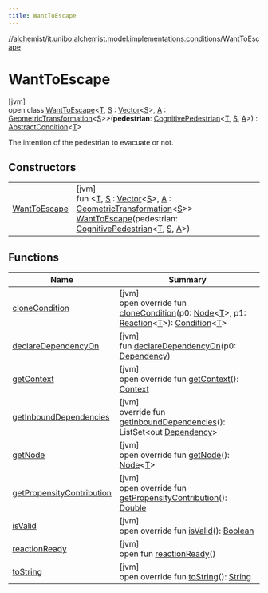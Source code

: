 ```yaml
---
title: WantToEscape
---
```

//[alchemist](../../../index.html)/[it.unibo.alchemist.model.implementations.conditions](../index.html)/[WantToEscape](index.html)



# WantToEscape



[jvm]\
open class [WantToEscape](index.html)<[T](index.html), [S](index.html) : [Vector](../../it.unibo.alchemist.model.interfaces.geometry/-vector/index.html)<[S](index.html)>, [A](index.html) : [GeometricTransformation](../../it.unibo.alchemist.model.interfaces.geometry/-geometric-transformation/index.html)<[S](index.html)>>(**pedestrian**: [CognitivePedestrian](../../it.unibo.alchemist.model.interfaces/-cognitive-pedestrian/index.html)<[T](index.html), [S](index.html), [A](index.html)>) : [AbstractCondition](../-abstract-condition/index.html)<[T](index.html)> 

The intention of the pedestrian to evacuate or not.



## Constructors


| | |
|---|---|
| [WantToEscape](-want-to-escape.html) | [jvm]<br>fun <[T](index.html), [S](index.html) : [Vector](../../it.unibo.alchemist.model.interfaces.geometry/-vector/index.html)<[S](index.html)>, [A](index.html) : [GeometricTransformation](../../it.unibo.alchemist.model.interfaces.geometry/-geometric-transformation/index.html)<[S](index.html)>> [WantToEscape](-want-to-escape.html)(pedestrian: [CognitivePedestrian](../../it.unibo.alchemist.model.interfaces/-cognitive-pedestrian/index.html)<[T](index.html), [S](index.html), [A](index.html)>) |


## Functions


| Name | Summary |
|---|---|
| [cloneCondition](../-contains-molecule/index.html#1114898962%2FFunctions%2F-134779887) | [jvm]<br>open override fun [cloneCondition](../-contains-molecule/index.html#1114898962%2FFunctions%2F-134779887)(p0: [Node](../../it.unibo.alchemist.model.interfaces/-node/index.html)<[T](index.html)>, p1: [Reaction](../../it.unibo.alchemist.model.interfaces/-reaction/index.html)<[T](index.html)>): [Condition](../../it.unibo.alchemist.model.interfaces/-condition/index.html)<[T](index.html)> |
| [declareDependencyOn](../-no-other-reaction-can-execute/index.html#-94060918%2FFunctions%2F-134779887) | [jvm]<br>fun [declareDependencyOn](../-no-other-reaction-can-execute/index.html#-94060918%2FFunctions%2F-134779887)(p0: [Dependency](../../it.unibo.alchemist.model.interfaces/-dependency/index.html)) |
| [getContext](get-context.html) | [jvm]<br>open override fun [getContext](get-context.html)(): [Context](../../it.unibo.alchemist.model.interfaces/-context/index.html) |
| [getInboundDependencies](../-abstract-condition/get-inbound-dependencies.html) | [jvm]<br>override fun [getInboundDependencies](../-abstract-condition/get-inbound-dependencies.html)(): ListSet<out [Dependency](../../it.unibo.alchemist.model.interfaces/-dependency/index.html)> |
| [getNode](../-lsa-standard-condition/index.html#-1460695024%2FFunctions%2F-134779887) | [jvm]<br>open override fun [getNode](../-lsa-standard-condition/index.html#-1460695024%2FFunctions%2F-134779887)(): [Node](../../it.unibo.alchemist.model.interfaces/-node/index.html)<[T](index.html)> |
| [getPropensityContribution](get-propensity-contribution.html) | [jvm]<br>open override fun [getPropensityContribution](get-propensity-contribution.html)(): [Double](https://kotlinlang.org/api/latest/jvm/stdlib/kotlin/-double/index.html) |
| [isValid](is-valid.html) | [jvm]<br>open override fun [isValid](is-valid.html)(): [Boolean](https://kotlinlang.org/api/latest/jvm/stdlib/kotlin/-boolean/index.html) |
| [reactionReady](../../it.unibo.alchemist.model.interfaces/-condition/reaction-ready.html) | [jvm]<br>open fun [reactionReady](../../it.unibo.alchemist.model.interfaces/-condition/reaction-ready.html)() |
| [toString](../-abstract-condition/to-string.html) | [jvm]<br>open override fun [toString](../-abstract-condition/to-string.html)(): [String](https://kotlinlang.org/api/latest/jvm/stdlib/kotlin/-string/index.html) |

